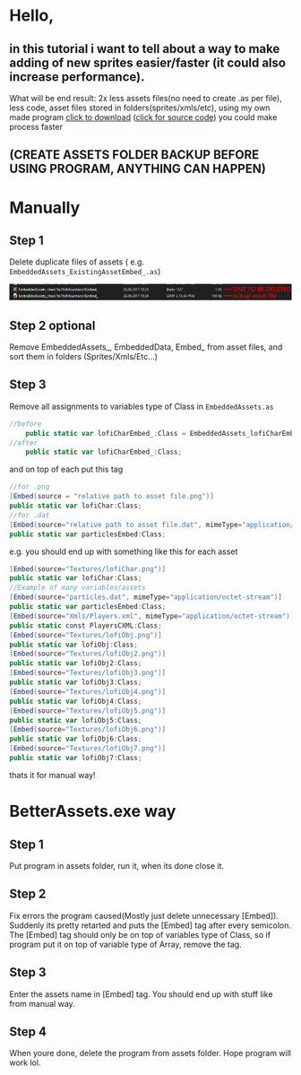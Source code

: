 # Hello,
 ## in this tutorial i want to tell about a way to make adding of new sprites easier/faster (it could also increase performance). 
What will be end result:
 2x less assets files(no need to create .as per file),
 less code,
 asset files stored in folders(sprites/xmls/etc), 
using my own made program [click to download](https://github.com/EtichBruh/BetterAssets/releases/download/Release/BetterAssets.exe) ([click for source code](https://github.com/EtichBruh/BetterAssets)) you could make process faster
## (CREATE ASSETS FOLDER BACKUP BEFORE USING PROGRAM, ANYTHING CAN HAPPEN)
# Manually
## Step 1
Delete duplicate files of assets ( e.g. `EmbeddedAssets_ExistingAssetEmbed_.as`)

![alt text](https://github.com/EtichBruh/BetterAssets/blob/master/ForTutorial.png?raw=true)

## Step 2 optional
Remove EmbeddedAssets_, EmbeddedData, Embed_ from asset files, and sort them in folders (Sprites/Xmls/Etc...)
## Step 3
 Remove all assignments to variables type of Class in `EmbeddedAssets.as` 
```actionscript
//before
    public static var lofiCharEmbed_:Class = EmbeddedAssets_lofiCharEmbed_;
//after
    public static var lofiCharEmbed_:Class;
```
and on top of each put this tag
```actionscript
//for .png
[Embed(source = "relative path to asset file.png")]
public static var lofiChar:Class;
//for .dat
[Embed(source="relative path to asset file.dat", mimeType="application/octet-stream")]
public static var particlesEmbed:Class;
```
e.g. you should end up with something like this for each asset
```actionscript
[Embed(source="Textures/lofiChar.png")]
public static var lofiChar:Class;
//Example of many variables/assets
[Embed(source="particles.dat", mimeType="application/octet-stream")]
public static var particlesEmbed:Class;
[Embed(source="Xmls/Players.xml", mimeType="application/octet-stream")]
public static const PlayersCXML:Class;
[Embed(source="Textures/lofiObj.png")]
public static var lofiObj:Class;
[Embed(source="Textures/lofiObj2.png")]
public static var lofiObj2:Class;
[Embed(source="Textures/lofiObj3.png")]
public static var lofiObj3:Class;
[Embed(source="Textures/lofiObj4.png")]
public static var lofiObj4:Class;
[Embed(source="Textures/lofiObj5.png")]
public static var lofiObj5:Class;
[Embed(source="Textures/lofiObj6.png")]
public static var lofiObj6:Class;
[Embed(source="Textures/lofiObj7.png")]
public static var lofiObj7:Class;
```
thats it for manual way! 
# BetterAssets.exe way
## Step 1
Put program in assets folder, run it, when its done close it.
## Step 2
Fix errors the program caused(Mostly just delete unnecessary [Embed]). Suddenly its pretty retarted and puts the [Embed] tag after every semicolon. The [Embed] tag should only be on top of variables type of Class, so if program put it on top of variable type of Array, remove the tag.
## Step 3
Enter the assets name in [Embed] tag. You should end up with stuff like from manual way.
## Step 4
When youre done, delete the program from assets folder. Hope program will work lol.
